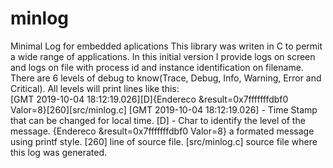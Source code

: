 # minlog
Minimal Log for embedded aplications
This library was writen in C to permit a wide range of applications.
In this initial version I provide logs on screen and logs on file with process id and instance identification on filename.
There are 6 levels of debug to know(Trace, Debug, Info, Warning, Error and Critical).
All levels will print lines like this:
<br>   [GMT 2019-10-04 18:12:19.026][D]{Endereco &result=0x7fffffffdbf0 Valor=8}[260][src/minlog.c]
   [GMT 2019-10-04 18:12:19.026] - Time Stamp that can be changed for local time.
   [D] - Char to identify the level of the message.
   {Endereco &result=0x7fffffffdbf0 Valor=8} a formated message using printf style.
   [260] line of source file.
   [src/minlog.c] source file where this log was generated.
